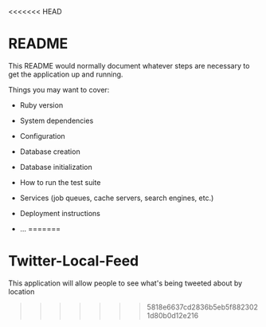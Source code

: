 <<<<<<< HEAD
# README

This README would normally document whatever steps are necessary to get the
application up and running.

Things you may want to cover:

* Ruby version

* System dependencies

* Configuration

* Database creation

* Database initialization

* How to run the test suite

* Services (job queues, cache servers, search engines, etc.)

* Deployment instructions

* ...
=======
# Twitter-Local-Feed
This application will allow people to see what's being tweeted about by location
>>>>>>> 5818e6637cd2836b5eb5f8823021d80b0d12e216
